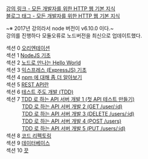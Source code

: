 [강의 링크 - 모든 개발자를 위한 HTTP 웹 기본 지식](https://www.inflearn.com/course/%ED%85%8C%EC%8A%A4%ED%8A%B8%EC%A3%BC%EB%8F%84%EA%B0%9C%EB%B0%9C-tdd-nodejs-api#curriculum)  
[블로그 태그 - 모든 개발자를 위한 HTTP 웹 기본 지식](https://prunier.tistory.com/category/%EC%B1%85%2C%20%EA%B0%95%EC%9D%98/%EB%AA%A8%EB%93%A0%20%EA%B0%9C%EB%B0%9C%EC%9E%90%EB%A5%BC%20%EC%9C%84%ED%95%9C%20HTTP%20%EC%9B%B9%20%EA%B8%B0%EB%B3%B8%20%EC%A7%80%EC%8B%9D)

~※ 2017년 강의라서 node 버전이 v6.10.0 이다.~  
강의를 진행하다 모듈오류로 노드버전을 최신으로 업데이트했다.

섹션  0 [오리엔테이션](https://prunier.tistory.com/97)  
섹션  1 [NodeJS 기초](https://prunier.tistory.com/98)  
섹션  2 [노드로 만나는 Hello World](https://prunier.tistory.com/99)  
섹션  3 [익스프레스 (ExpressJS) 기초](https://prunier.tistory.com/100)  
섹션  4 [npm 에 대해 좀 더 알아보기](https://prunier.tistory.com/101)  
섹션  5 [REST API란](https://prunier.tistory.com/102)  
섹션  6 [테스트 주도 개발 (TDD)](https://prunier.tistory.com/103)  
섹션  7 [TDD 로 하는 API 서버 개발 1 (첫 API 테스트 만들기)](https://prunier.tistory.com/104)  
&nbsp;&nbsp;&nbsp;&nbsp;&nbsp;&nbsp;&nbsp;&nbsp;&nbsp;&nbsp;
[TDD 로 하는 API 서버 개발 2 (GET /user/:id)](https://prunier.tistory.com/105)  
&nbsp;&nbsp;&nbsp;&nbsp;&nbsp;&nbsp;&nbsp;&nbsp;&nbsp;&nbsp;
[TDD 로 하는 API 서버 개발 3 (DELETE /users/:id)](https://prunier.tistory.com/106)  
&nbsp;&nbsp;&nbsp;&nbsp;&nbsp;&nbsp;&nbsp;&nbsp;&nbsp;&nbsp;
[TDD 로 하는 API 서버 개발 4 (POST /users)](https://prunier.tistory.com/107)  
&nbsp;&nbsp;&nbsp;&nbsp;&nbsp;&nbsp;&nbsp;&nbsp;&nbsp;&nbsp;
[TDD 로 하는 API 서버 개발 5 (PUT /users/:id)](https://prunier.tistory.com/108)  
섹션  8 [코드 리펙토링]()  
섹션  9 [데이터베이스]()  
섹션 10 [끗]()  

